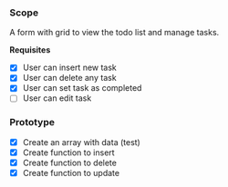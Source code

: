 ### Scope

A form with grid to view the todo list and manage tasks.

**Requisites**

- [x] User can insert new task
- [x] User can delete any task
- [x] User can set task as completed
- [ ] User can edit task

### Prototype

- [x] Create an array with data (test)
- [x] Create function to insert
- [x] Create function to delete
- [x] Create function to update
